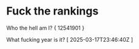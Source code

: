 # Fuck the rankings

Who the hell am I?
{ 12541901 }

What fucking year is it?
[ 2025-03-17T23:46:40Z ]
